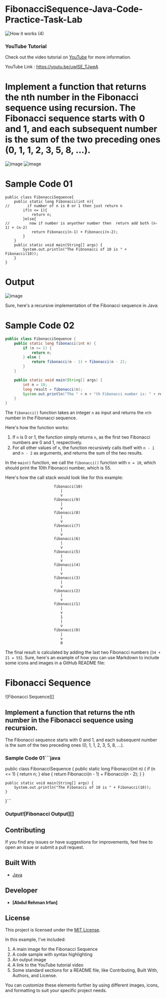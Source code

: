 # FibonacciSequence-Java-Code-Practice-Task-Lab
![How it works (4)](https://github.com/ARIBFIB/FibonacciSequence-Java-Code-Practice-Task-Lab/assets/125716994/e3f94231-9946-4b85-a914-9883ac613661)

### YouTube Tutorial

Check out the video tutorial on [YouTube](https://youtu.be/uwlSE_TJweA) for more information.

YouTube Link : https://youtu.be/uwlSE_TJweA
# Implement a function that returns the nth number in the Fibonacci sequence using recursion. The Fibonacci sequence starts  with 0 and 1, and each subsequent number is the sum of the two preceding ones (0, 1, 1, 2, 3, 5, 8, ...). 

![image](https://github.com/ARIBFIB/FibonacciSequence-Java-Code-Practice-Task-Lab/assets/125716994/be7bfd33-cac1-4091-8878-088e95c2dc8f)
![image](https://github.com/ARIBFIB/FibonacciSequence-Java-Code-Practice-Task-Lab/assets/125716994/38621dbd-daf9-4c58-99df-8e7f79d57704)

# Sample Code 01
```
public class FibonacciSequence{
    public static long Fibonacci(int n){
//        if number of n is 0 or 1 then just return n
        if(n <= 1){
            return n;
        }else{
//         now if number is anyother number then  return add both (n-1) + (n-2)
            return Fibonacci(n-1) + Fibonacci(n-2);
        }
    }
    public static void main(String[] args) {
        System.out.println("The Fibnonacci of 10 is " +  Fibonacci(10));
    }
}
```
# Output
![image](https://github.com/ARIBFIB/FibonacciSequence-Java-Code-Practice-Task-Lab/assets/125716994/8b627acb-3bf7-4ea0-a794-d69ce8d6344c)


Sure, here's a recursive implementation of the Fibonacci sequence in Java:
# Sample Code 02
```java
public class FibonacciSequence {
    public static long fibonacci(int n) {
        if (n <= 1) {
            return n;
        } else {
            return fibonacci(n - 1) + fibonacci(n - 2);
        }
    }

    public static void main(String[] args) {
        int n = 10;
        long result = fibonacci(n);
        System.out.println("The " + n + "th Fibonacci number is: " + result);
    }
}
```

The `fibonacci()` function takes an integer `n` as input and returns the `nth` number in the Fibonacci sequence.

Here's how the function works:

1. If `n` is 0 or 1, the function simply returns `n`, as the first two Fibonacci numbers are 0 and 1, respectively.
2. For all other values of `n`, the function recursively calls itself with `n - 1` and `n - 2` as arguments, and returns the sum of the two results.

In the `main()` function, we call the `fibonacci()` function with `n = 10`, which should print the 10th Fibonacci number, which is 55.

Here's how the call stack would look like for this example:

```
                      fibonacci(10)
                         |
                         v
                      fibonacci(9)
                         |
                         v
                      fibonacci(8)
                         |
                         v
                      fibonacci(7)
                         |
                         v
                      fibonacci(6)
                         |
                         v
                      fibonacci(5)
                         |
                         v
                      fibonacci(4)
                         |
                         v
                      fibonacci(3)
                         |
                         v
                      fibonacci(2)
                         |
                         v
                      fibonacci(1)
                         |
                         v
                         1
                         |
                         v
                      fibonacci(0)
                         |
                         v
                         0
```

The final result is calculated by adding the last two Fibonacci numbers (`34 + 21 = 55`).
Sure, here's an example of how you can use Markdown to include some icons and images in a GitHub README file:

# Fibonacci Sequence

![Fibonacci Sequence][]

## Implement a function that returns the nth number in the Fibonacci sequence using recursion.

The Fibonacci sequence starts with 0 and 1, and each subsequent number is the sum of the two preceding ones (0, 1, 1, 2, 3, 5, 8, ...).

### Sample Code 01```java
public class FibonacciSequence {
    public static long Fibonacci(int n) {
        if (n <= 1) {
            return n;
        } else {
            return Fibonacci(n - 1) + Fibonacci(n - 2);
        }
    }

    public static void main(String[] args) {
        System.out.println("The Fibonacci of 10 is " + Fibonacci(10));
    }
}```

### Output![Fibonacci Output][]



## Contributing

If you find any issues or have suggestions for improvements, feel free to open an issue or submit a pull request.

## Built With

- [Java](https://www.java.com/)

## Developer

- **[Abdul Rehman Irfan]**

## License

This project is licensed under the [MIT License](LICENSE).

In this example, I've included:

1. A main image for the Fibonacci Sequence
2. A code sample with syntax highlighting
3. An output image
4. A link to the YouTube tutorial video
5. Some standard sections for a README file, like Contributing, Built With, Authors, and License.

You can customize these elements further by using different images, icons, and formatting to suit your specific project needs.
